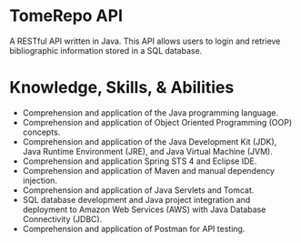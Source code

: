 # TomeRepo API
A RESTful API written in Java. This API allows users to login and retrieve bibliographic information stored in a SQL database.

# Knowledge, Skills, & Abilities
- Comprehension and application of the Java programming language.
- Comprehension and application of Object Oriented Programming (OOP) concepts.
- Comprehension and application of the Java Development Kit (JDK), Java Runtime Environment (JRE), and Java Virtual Machine (JVM).
- Comprehension and application Spring STS 4 and Eclipse IDE.
- Comprehension and application of Maven and manual dependency injection.
- Comprehension and application of Java Servlets and Tomcat.
- SQL database development and Java project integration and deployment to Amazon Web Services (AWS) with Java Database Connectivity (JDBC).
- Comprehension and application of Postman for API testing.
